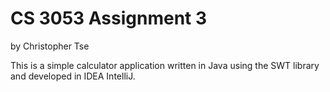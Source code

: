 # CS 3053 Assignment 3
by Christopher Tse

This is a simple calculator application written in Java using the SWT library and developed in IDEA IntelliJ.
